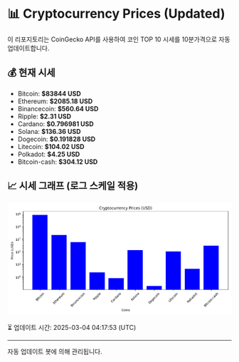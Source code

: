 
# 📊 Cryptocurrency Prices (Updated)

이 리포지토리는 CoinGecko API를 사용하여 코인 TOP 10 시세를 10분가격으로 자동 업데이트합니다.

## 💰 현재 시세
- Bitcoin: **$83844 USD**
- Ethereum: **$2085.18 USD**
- Binancecoin: **$560.64 USD**
- Ripple: **$2.31 USD**
- Cardano: **$0.796981 USD**
- Solana: **$136.36 USD**
- Dogecoin: **$0.191828 USD**
- Litecoin: **$104.02 USD**
- Polkadot: **$4.25 USD**
- Bitcoin-cash: **$304.12 USD**

## 📈 시세 그래프 (로그 스케일 적용)
![Crypto Prices](crypto_prices.png)

⏳ 업데이트 시간: 2025-03-04 04:17:53 (UTC)

---
자동 업데이트 봇에 의해 관리됩니다.
